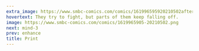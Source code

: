 ```yaml
---
extra_image: https://www.smbc-comics.com/comics/161996595920210502after.png
hovertext: They try to fight, but parts of them keep falling off.
image: https://www.smbc-comics.com/comics/1619965905-20210502.png
next: mind-3
prev: enhance
title: Print
---
```

